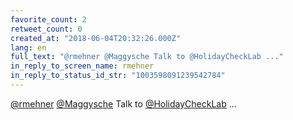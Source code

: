 ```yaml
---
favorite_count: 2
retweet_count: 0
created_at: "2018-06-04T20:32:26.000Z"
lang: en
full_text: "@rmehner @Maggysche Talk to @HolidayCheckLab ..."
in_reply_to_screen_name: rmehner
in_reply_to_status_id_str: "1003598091239542784"
---
```


[@rmehner](https://twitter.com/rmehner)
[@Maggysche](https://twitter.com/Maggysche) Talk to
[@HolidayCheckLab](https://twitter.com/HolidayCheckLab) ...
